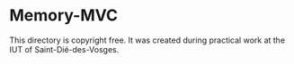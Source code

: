 # Memory-MVC
This directory is copyright free. It was created during practical work at the IUT of Saint-Dié-des-Vosges.

